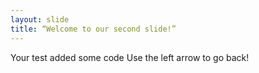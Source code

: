 ```yaml
---
layout: slide
title: “Welcome to our second slide!”
---
```

Your test added some code
Use the left arrow to go back!
